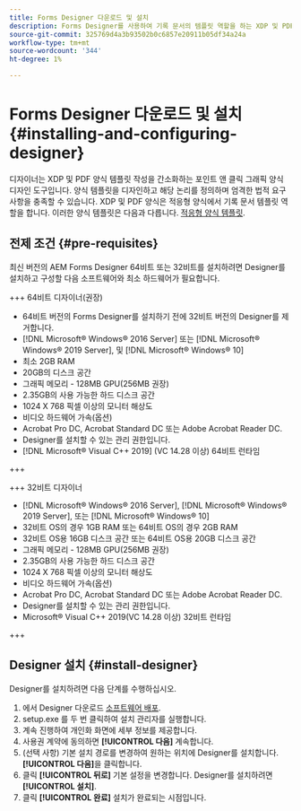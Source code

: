 ```yaml
---
title: Forms Designer 다운로드 및 설치
description: Forms Designer를 사용하여 기록 문서의 템플릿 역할을 하는 XDP 및 PDF 양식 템플릿을 만들 수 있습니다. 디자이너는 [!DNL AEM Forms] 라이센스.
source-git-commit: 325769d4a3b93502b0c6857e20911b05df34a24a
workflow-type: tm+mt
source-wordcount: '344'
ht-degree: 1%

---
```



# Forms Designer 다운로드 및 설치 {#installing-and-configuring-designer}

디자이너는 XDP 및 PDF 양식 템플릿 작성을 간소화하는 포인트 앤 클릭 그래픽 양식 디자인 도구입니다. 양식 템플릿을 디자인하고 해당 논리를 정의하며 엄격한 법적 요구 사항을 충족할 수 있습니다. XDP 및 PDF 양식은 적응형 양식에서 기록 문서 템플릿 역할을 합니다. 이러한 양식 템플릿은 다음과 다릅니다. [적응형 양식 템플릿](template-editor.md).

## 전제 조건 {#pre-requisites}

최신 버전의 AEM Forms Designer 64비트 또는 32비트를 설치하려면 Designer를 설치하고 구성할 다음 소프트웨어와 최소 하드웨어가 필요합니다.

+++ 64비트 디자이너(권장)

* 64비트 버전의 Forms Designer를 설치하기 전에 32비트 버전의 Designer를 제거합니다.
* [!DNL Microsoft® Windows® 2016 Server] 또는 [!DNL Microsoft® Windows® 2019 Server], 및 [!DNL Microsoft® Windows® 10]
* 최소 2GB RAM
* 20GB의 디스크 공간
* 그래픽 메모리 - 128MB GPU(256MB 권장)
* 2.35GB의 사용 가능한 하드 디스크 공간
* 1024 X 768 픽셀 이상의 모니터 해상도
* 비디오 하드웨어 가속(옵션)
* Acrobat Pro DC, Acrobat Standard DC 또는 Adobe Acrobat Reader DC.
* Designer를 설치할 수 있는 관리 권한입니다.
* [!DNL Microsoft® Visual C++ 2019] (VC 14.28 이상) 64비트 런타임

+++

+++ 32비트 디자이너

* [!DNL Microsoft® Windows® 2016 Server], [!DNL Microsoft® Windows® 2019 Server], 또는 [!DNL Microsoft® Windows® 10]
* 32비트 OS의 경우 1GB RAM 또는 64비트 OS의 경우 2GB RAM
* 32비트 OS용 16GB 디스크 공간 또는 64비트 OS용 20GB 디스크 공간
* 그래픽 메모리 - 128MB GPU(256MB 권장)
* 2.35GB의 사용 가능한 하드 디스크 공간
* 1024 X 768 픽셀 이상의 모니터 해상도
* 비디오 하드웨어 가속(옵션)
* Acrobat Pro DC, Acrobat Standard DC 또는 Adobe Acrobat Reader DC.
* Designer를 설치할 수 있는 관리 권한입니다.
* Microsoft® Visual C++ 2019(VC 14.28 이상) 32비트 런타임

+++

## Designer 설치 {#install-designer}

Designer를 설치하려면 다음 단계를 수행하십시오.

1. 에서 Designer 다운로드 [소프트웨어 배포](https://experience.adobe.com/downloads).
1. setup.exe 를 두 번 클릭하여 설치 관리자를 실행합니다.
1. 계속 진행하여 개인화 화면에 세부 정보를 제공합니다.
1. 사용권 계약에 동의하면 **[!UICONTROL 다음]** 계속합니다.
1. (선택 사항) 기본 설치 경로를 변경하여 원하는 위치에 Designer를 설치합니다. **[!UICONTROL 다음]**&#x200B;을 클릭합니다.
1. 클릭 **[!UICONTROL 뒤로]** 기본 설정을 변경합니다. Designer를 설치하려면 **[!UICONTROL 설치]**.
1. 클릭 **[!UICONTROL 완료]** 설치가 완료되는 시점입니다.

